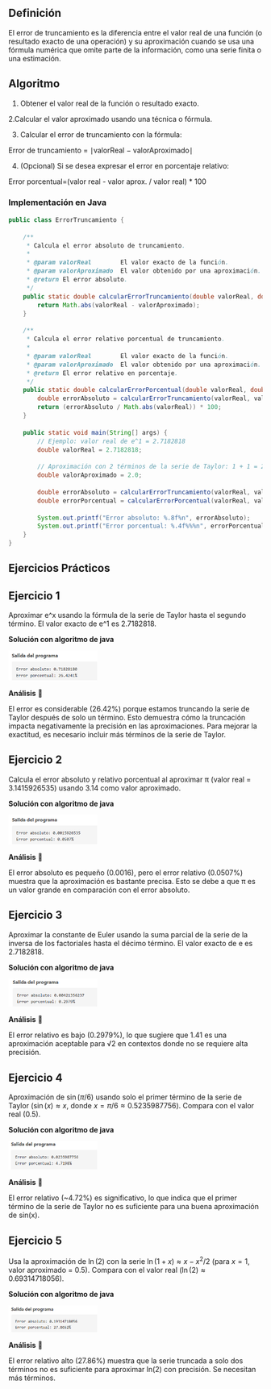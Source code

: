 ## Definición
El error de truncamiento es la diferencia entre el valor real de una función (o resultado exacto de una operación) y su aproximación cuando se usa una fórmula numérica que omite parte de la información, como una serie finita o una estimación.

## Algoritmo
1. Obtener el valor real de la función o resultado exacto.
   
2.Calcular el valor aproximado usando una técnica o fórmula.

3. Calcular el error de truncamiento con la fórmula:
   
Error de truncamiento = ∣valorReal − valorAproximado∣

4. (Opcional) Si se desea expresar el error en porcentaje relativo:

Error porcentual=(valor real - valor aprox. / valor real) * 100

### Implementación en Java
```java
public class ErrorTruncamiento {

    /**
     * Calcula el error absoluto de truncamiento.
     * 
     * @param valorReal        El valor exacto de la función.
     * @param valorAproximado  El valor obtenido por una aproximación.
     * @return El error absoluto.
     */
    public static double calcularErrorTruncamiento(double valorReal, double valorAproximado) {
        return Math.abs(valorReal - valorAproximado);
    }

    /**
     * Calcula el error relativo porcentual de truncamiento.
     * 
     * @param valorReal        El valor exacto de la función.
     * @param valorAproximado  El valor obtenido por una aproximación.
     * @return El error relativo en porcentaje.
     */
    public static double calcularErrorPorcentual(double valorReal, double valorAproximado) {
        double errorAbsoluto = calcularErrorTruncamiento(valorReal, valorAproximado);
        return (errorAbsoluto / Math.abs(valorReal)) * 100;
    }

    public static void main(String[] args) {
        // Ejemplo: valor real de e^1 = 2.7182818
        double valorReal = 2.7182818;
        
        // Aproximación con 2 términos de la serie de Taylor: 1 + 1 = 2.0
        double valorAproximado = 2.0;

        double errorAbsoluto = calcularErrorTruncamiento(valorReal, valorAproximado);
        double errorPorcentual = calcularErrorPorcentual(valorReal, valorAproximado);

        System.out.printf("Error absoluto: %.8f%n", errorAbsoluto);
        System.out.printf("Error porcentual: %.4f%%%n", errorPorcentual);
    }
}

```
## Ejercicios Prácticos
## Ejercicio 1 
Aproximar e^x usando la fórmula de la serie de Taylor hasta el segundo término. El valor exacto de e^1 es 2.7182818.

**Solución con algoritmo de java**

<img src="https://github.com/nadfernanda/Metodos_Numericos/blob/main/tema-1/imagenes/Error%20Truncamiento/Ejercicio%201.png" width="35%" alt="Solución Ejercicio 1">

**Análisis** 🧠

El error es considerable (26.42%) porque estamos truncando la serie de Taylor después de solo un término. Esto demuestra cómo la truncación impacta negativamente la precisión en las aproximaciones. Para mejorar la exactitud, es necesario incluir más términos de la serie de Taylor.

## Ejercicio 2
Calcula el error absoluto y relativo porcentual al aproximar π (valor real = 3.1415926535) usando 3.14 como valor aproximado.

**Solución con algoritmo de java**

<img src="https://github.com/nadfernanda/Metodos_Numericos/blob/main/tema-1/imagenes/Error%20Truncamiento/Ejercicio%202.png" width="35%" alt="Solución Ejercicio 2">

**Análisis** 🧠

El error absoluto es pequeño (0.0016), pero el error relativo (0.0507%) muestra que la aproximación es bastante precisa. Esto se debe a que π es un valor grande en comparación con el error absoluto.

## Ejercicio 3
Aproximar la constante de Euler usando la suma parcial de la serie de la inversa de los factoriales hasta el décimo término. El valor exacto de e es 2.7182818.

**Solución con algoritmo de java**

<img src="https://github.com/nadfernanda/Metodos_Numericos/blob/main/tema-1/imagenes/Error%20Truncamiento/Ejercicio%203.png" width="35%" alt="Solución Ejercicio 3">

**Análisis** 🧠

El error relativo es bajo (0.2979%), lo que sugiere que 1.41 es una aproximación aceptable para √2 en contextos donde no se requiere alta precisión.

## Ejercicio 4
Aproximación de $\sin(\pi/6)$ usando solo el primer término de la serie de Taylor ($\sin(x) \approx x$, donde $x = \pi/6 \approx 0.5235987756$). Compara con el valor real (0.5).

**Solución con algoritmo de java**

<img src="https://github.com/nadfernanda/Metodos_Numericos/blob/main/tema-1/imagenes/Error%20Truncamiento/Ejercicio%204.png" width="35%" alt="Solución Ejercicio 4">

**Análisis** 🧠

El error relativo (~4.72%) es significativo, lo que indica que el primer término de la serie de Taylor no es suficiente para una buena aproximación de 
sin(x).

## Ejercicio 5
Usa la aproximación de $\ln(2)$ con la serie $\ln(1 + x) \approx x - x^2 / 2$ (para $x = 1$, valor aproximado = 0.5). Compara con el valor real ($\ln(2) \approx 0.69314718056$).

**Solución con algoritmo de java**

<img src="https://github.com/nadfernanda/Metodos_Numericos/blob/main/tema-1/imagenes/Error%20Truncamiento/Ejercicio%205.png" width="35%" alt="Solución Ejercicio 5">

**Análisis** 🧠

El error relativo alto (27.86%) muestra que la serie truncada a solo dos términos no es suficiente para aproximar ln(2) con precisión. Se necesitan más términos.

